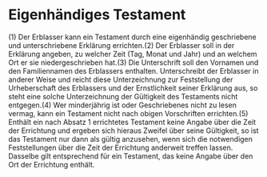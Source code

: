 # Eigenhändiges Testament

(1) Der Erblasser kann ein Testament durch eine eigenhändig geschriebene und unterschriebene Erklärung errichten.(2) Der Erblasser soll in der Erklärung angeben, zu welcher Zeit (Tag, Monat und Jahr) und an welchem Ort er sie niedergeschrieben hat.(3) Die Unterschrift soll den Vornamen und den Familiennamen des Erblassers enthalten. Unterschreibt der Erblasser in anderer Weise und reicht diese Unterzeichnung zur Feststellung der Urheberschaft des Erblassers und der Ernstlichkeit seiner Erklärung aus, so steht eine solche Unterzeichnung der Gültigkeit des Testaments nicht entgegen.(4) Wer minderjährig ist oder Geschriebenes nicht zu lesen vermag, kann ein Testament nicht nach obigen Vorschriften errichten.(5) Enthält ein nach Absatz 1 errichtetes Testament keine Angabe über die Zeit der Errichtung und ergeben sich hieraus Zweifel über seine Gültigkeit, so ist das Testament nur dann als gültig anzusehen, wenn sich die notwendigen Feststellungen über die Zeit der Errichtung anderweit treffen lassen. Dasselbe gilt entsprechend für ein Testament, das keine Angabe über den Ort der Errichtung enthält. 

